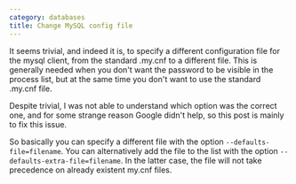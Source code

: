 ```yaml
---
category: databases
title: Change MySQL config file
---
```


It seems trivial, and indeed it is, to specify a different configuration
file for the mysql client, from the standard .my.cnf to a different
file. This is generally needed when you don\'t want the password to be
visible in the process list, but at the same time you don\'t want to use
the standard .my.cnf file.

Despite trivial, I was not able to understand which option was the
correct one, and for some strange reason Google didn\'t help, so this
post is mainly to fix this issue.

So basically you can specify a different file with the option
`--defaults-file=filename`. You can alternatively add the file to the
list with the option `--defaults-extra-file=filename`. In the latter
case, the file will not take precedence on already existent my.cnf
files.
